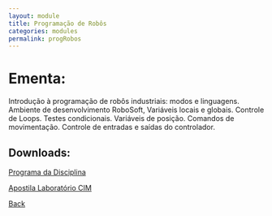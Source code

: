 ```yaml
---
layout: module
title: Programação de Robôs
categories: modules
permalink: progRobos
---
```


#  Ementa:

Introdução à programação de robôs industriais: modos e linguagens. Ambiente de desenvolvimento RoboSoft, Variáveis locais e globais. Controle de Loops. Testes condicionais. Variáveis de posição. Comandos de movimentação. Controle de entradas e saídas do controlador.

## Downloads:
[Programa da Disciplina](/progRobos/FENG-PUCRS.ProgramasDeDisciplinas.4464702.Vigente.2016-1a2017-2.pdf)

[Apostila Laboratório CIM](/progRobos/Prog_robos.pdf)

[Back]({{site.url}})
